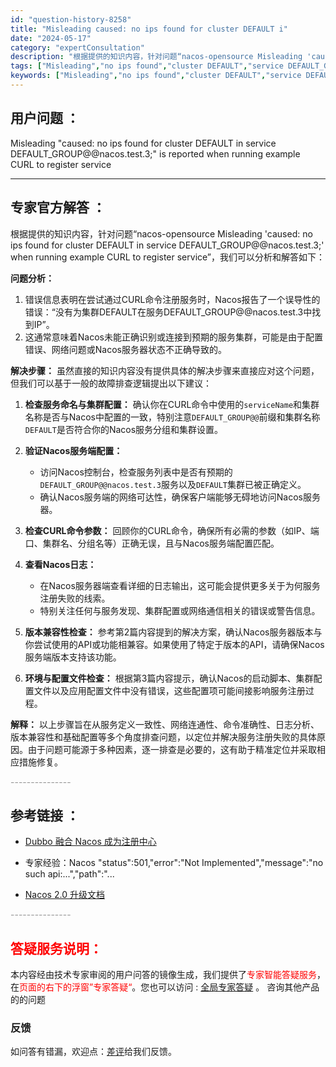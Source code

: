 ```yaml
---
id: "question-history-8258"
title: "Misleading caused: no ips found for cluster DEFAULT i"
date: "2024-05-17"
category: "expertConsultation"
description: "根据提供的知识内容，针对问题“nacos-opensource Misleading 'caused: no ips found for cluster DEFAULT in service DEFAULT_GROUP@@nacos.test.3;' when running example CUR"
tags: ["Misleading","no ips found","cluster DEFAULT","service DEFAULT_GROUP@@nacos.test.3","CURL","register service"]
keywords: ["Misleading","no ips found","cluster DEFAULT","service DEFAULT_GROUP@@nacos.test.3","CURL","register service"]
---
```


## 用户问题 ： 
 Misleading "caused: no ips found for cluster DEFAULT in service DEFAULT_GROUP@@nacos.test.3;" is reported when running example CURL to register service  

---------------
## 专家官方解答 ：

根据提供的知识内容，针对问题“nacos-opensource Misleading 'caused: no ips found for cluster DEFAULT in service DEFAULT_GROUP@@nacos.test.3;' when running example CURL to register service”，我们可以分析和解答如下：

**问题分析：**
1. 错误信息表明在尝试通过CURL命令注册服务时，Nacos报告了一个误导性的错误：“没有为集群DEFAULT在服务DEFAULT_GROUP@@nacos.test.3中找到IP”。
2. 这通常意味着Nacos未能正确识别或连接到预期的服务集群，可能是由于配置错误、网络问题或Nacos服务器状态不正确导致的。

**解决步骤：**
虽然直接的知识内容没有提供具体的解决步骤来直接应对这个问题，但我们可以基于一般的故障排查逻辑提出以下建议：

1. **检查服务命名与集群配置：**
   确认你在CURL命令中使用的`serviceName`和集群名称是否与Nacos中配置的一致，特别注意`DEFAULT_GROUP@@`前缀和集群名称`DEFAULT`是否符合你的Nacos服务分组和集群设置。

2. **验证Nacos服务端配置：**
   - 访问Nacos控制台，检查服务列表中是否有预期的`DEFAULT_GROUP@@nacos.test.3`服务以及`DEFAULT`集群已被正确定义。
   - 确认Nacos服务端的网络可达性，确保客户端能够无碍地访问Nacos服务器。

3. **检查CURL命令参数：**
   回顾你的CURL命令，确保所有必需的参数（如IP、端口、集群名、分组名等）正确无误，且与Nacos服务端配置匹配。

4. **查看Nacos日志：**
   - 在Nacos服务器端查看详细的日志输出，这可能会提供更多关于为何服务注册失败的线索。
   - 特别关注任何与服务发现、集群配置或网络通信相关的错误或警告信息。

5. **版本兼容性检查：**
   参考第2篇内容提到的解决方案，确认Nacos服务器版本与你尝试使用的API或功能相兼容。如果使用了特定于版本的API，请确保Nacos服务端版本支持该功能。

6. **环境与配置文件检查：**
   根据第3篇内容提示，确认Nacos的启动脚本、集群配置文件以及应用配置文件中没有错误，这些配置项可能间接影响服务注册过程。

**解释：**
以上步骤旨在从服务定义一致性、网络连通性、命令准确性、日志分析、版本兼容性和基础配置等多个角度排查问题，以定位并解决服务注册失败的具体原因。由于问题可能源于多种因素，逐一排查是必要的，这有助于精准定位并采取相应措施修复。


<font color="#949494">---------------</font> 


## 参考链接 ：

* [Dubbo 融合 Nacos 成为注册中心](https://nacos.io/docs/latest/ecology/use-nacos-with-dubbo)
 
 * 专家经验：Nacos "status":501,"error":"Not Implemented","message":"no such api:...","path":"... 
 
 * [Nacos 2.0 升级文档](https://nacos.io/docs/latest/upgrading/200-upgrading)


 <font color="#949494">---------------</font> 
 


## <font color="#FF0000">答疑服务说明：</font> 

本内容经由技术专家审阅的用户问答的镜像生成，我们提供了<font color="#FF0000">专家智能答疑服务</font>，在<font color="#FF0000">页面的右下的浮窗”专家答疑“</font>。您也可以访问 : [全局专家答疑](https://answer.opensource.alibaba.com/docs/intro) 。 咨询其他产品的的问题

### 反馈
如问答有错漏，欢迎点：[差评](https://ai.nacos.io/user/feedbackByEnhancerGradePOJOID?enhancerGradePOJOId=13607)给我们反馈。
